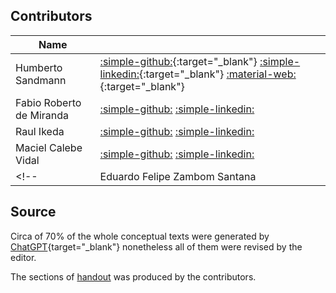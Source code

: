 ## Contributors

| Name | |
|-|-|
| Humberto Sandmann | [:simple-github:](https://github.com/hsandmann){:target="_blank"} [:simple-linkedin:](https://www.linkedin.com/in/hsandmann/){:target="_blank"} [:material-web:](https://hsandmann.github.io/){:target="_blank"} | 
| Fabio Roberto de Miranda | [:simple-github:](https://github.com/mirwox) [:simple-linkedin:](https://www.linkedin.com/in/fabiodemiranda/) |
| Raul Ikeda | [:simple-github:](https://github.com/raulikeda) [:simple-linkedin:](https://www.linkedin.com/in/raul-ikeda-2a9ab3186/) |
| Maciel Calebe Vidal | [:simple-github:](https://github.com/macielcalebe) [:simple-linkedin:](https://www.linkedin.com/in/macielvidal/) |
<!-- | Eduardo Felipe Zambom Santana | [:simple-github:](https://github.com/ezambomsantana) | -->

## Source

Circa of 70% of the whole conceptual texts were generated by [ChatGPT](https://chat.openai.com/){target="_blank"} nonetheless all of them were revised by the editor.

The sections of [handout](./handout/) was produced by the contributors.